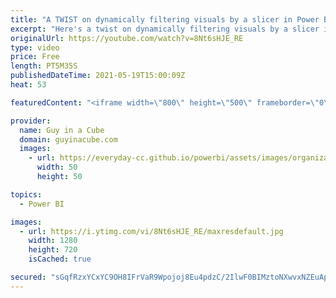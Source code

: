 ```yaml
---
title: "A TWIST on dynamically filtering visuals by a slicer in Power BI"
excerpt: "Here's a twist on dynamically filtering visuals by a slicer in Power BI! You can't use a measure directly in a slicer, so here's a way to get a similar experience and maintain usability of your reports.  Scott Sewell: https://twitter.com/scottsewell  BI Elite Video: https://www.youtube.com/watch?v=AZAL-QPn5Zc"
originalUrl: https://youtube.com/watch?v=8Nt6sHJE_RE
type: video
price: Free
length: PT5M35S
publishedDateTime: 2021-05-19T15:00:09Z
heat: 53

featuredContent: "<iframe width=\"800\" height=\"500\" frameborder=\"0\" src=\"https://www.youtube.com/embed/8Nt6sHJE_RE\" allow=\"accelerometer; autoplay; encrypted-media; gyroscope; picture-in-picture\" allowfullscreen></iframe>"

provider:
  name: Guy in a Cube
  domain: guyinacube.com
  images:
    - url: https://everyday-cc.github.io/powerbi/assets/images/organizations/guyinacube.com-50x50.jpg
      width: 50
      height: 50

topics:
  - Power BI

images:
  - url: https://i.ytimg.com/vi/8Nt6sHJE_RE/maxresdefault.jpg
    width: 1280
    height: 720
    isCached: true

secured: "sGqfRzxYCxYC9OH8IFrVaR9Wpojoj8Eu4pdzC/2IlwF0BIMztoNXwvxNZEuApJsIdsEP56AUMA4J6kKthblm8JjXOW8lvUn5jLQJsCh0alSBYWnZkVmgQb5HWzWoO9Dw4hTEixjAGqmzk7vWjTwx2g78yfXPtMMwPjanz/jbko3eTgg4z4WETl7r5fBW9D6w79ibYr4TTZonR1ie823RhopQdxmcBmNYbQjbm7a9lSoxEtv69d17TUGMceQpRzWvUyxx+8vDA60Pc5td1WkfwwaGm4siE4E5Bxib7Y4Ms7GyUEtSt8f+jkyXs9YcPgNUBW+/PAErYXwoBnTpx61XOSsFfKd7ZcniXMDa6e3ChTAErpAH0YWuVYxKy0ATgVeJEiN5UnMXnN1864UGHvXJC/UTPT8Vo+emBoAQTjkoOtg=;BiO2XizQItAdY+GgLS4Qpg=="
---
```


